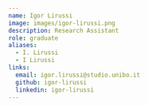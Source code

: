 ```yaml
---
name: Igor Lirussi
image: images/igor-lirussi.png
description: Research Assistant
role: graduate
aliases:
  - I. Lirussi
  - I Lirussi
links:
  email: igor.lirussi@studio.unibo.it
  github: igor-lirussi
  linkedin: igor-lirussi
---
```

 
